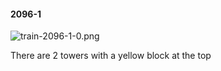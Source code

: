 #### 2096-1
![train-2096-1-0.png](https://github.com/lil-lab/nlvr/raw/master/nlvr/train/images/55/train-2096-1-0.png "train-2096-1-0.png")

There are 2 towers with a yellow block at the top
